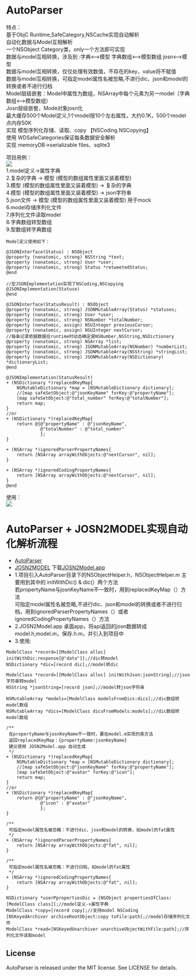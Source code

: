 # AutoParser
特点： <br>
基于ObjC Runtime,SafeCategory,NSCache实现自动解析<br>
自动化数据与Model互相解析 <br>
一个NSObject Category类，only一个方法即可实现 <br>
数据与model互相转换，涉及到 :字典<-->模型 字典数组<-->模型数组 josn<-->模型 <br>
数据与model互相转换，仅仅处理有效数值，不存在的key，value将不赋值 <br>
数据与model互相转换，可指定model属性名被忽略,不进行dic、json和model的转换或者不进行归档 <br>
Model层级嵌套：Model中属性为数组，NSArray中每个元素为另一model（字典数组<-->模型数组） <br>
Josn层级嵌套，Mode对象josn化 <br>
最大缓存500个Model定义,1个model按10个左右属性，大约0.1K，500个model点内存50K <br>
实现 模型序列化存储、读取、copy 【NSCoding NSCopying】 <br>
使用 WDSafeCategories保证每条数据安全解析 <br>
实现 memoryDB->serializable files、sqlite3

项目用例： <br>
![](/Volumes/MacintoshBD/Repository/IOS/AutoParser/AutoParser/screen002.png
)<br>
1.model定义->属性字典 <br>
2.复杂的字典 -> 模型 (模型的数组属性里面又装着模型) <br>
3.模型 (模型的数组属性里面又装着模型) -> 复杂的字典 <br>
4.模型 (模型的数组属性里面又装着模型) -> json字符串 <br>
5.json文件 -> 模型 (模型的数组属性里面又装着模型)  用于mock <br>
6.model存储序列化文件 <br>
7.序列化文件读取model <br>
8.字典数组转型数组<br>
9.型数组转字典数组<br>

```
Model定义使用如下：

@JSONInterface(Status) : NSObject
@property (nonatomic, strong) NSString *text;
@property (nonatomic, strong) User *user;
@property (nonatomic, strong) Status *retweetedStatus;
@end

//宏JSONImplementation实现了NSCoding,NSCopying
@JSONImplementation(Statuse)
@end

@JSONInterface(StatusResult) : NSObject
@property (nonatomic, strong) JSONMutableArray(Status) *statuses;
@property (nonatomic, strong) User *user;
@property (nonatomic, strong) NSNumber *totalNumber;
@property (nonatomic, assign) NSUInteger previousCursor;
@property (nonatomic, assign) NSUInteger nextCursor;
//每条记录依据数据在runtime时动态确定是NSNumber,NSString,NSDictionary
@property (nonatomic, strong) NSArray *list;
@property (nonatomic, strong) JSONMutableArray(NSNumber) *numberList;
@property (nonatomic, strong) JSONMutableArray(NSString) *stringList;
@property (nonatomic, strong) JSONMutableArray(NSDictionary) *dictionaryList;
@end

@JSONImplementation(StatusResult)
+ (NSDictionary *)replacedKeyMap{ 
    NSMutableDictionary *map = [NSMutableDictionary dictionary];
    //[map safeSetObject:@"jsonKeyName" forKey:@"propertyName"];
    [map safeSetObject:@"total_number" forKey:@"totalNumber"];
    return map;
}
//or
+ (NSDictionary *)replacedKeyMap{ 
    return @{@"propertyName" : @"jsonKeyName",
             @"totalNumber" : @"total_number"
             };
}

+ (NSArray *)ignoredParserPropertyNames{
    return [NSArray arrayWithObjects:@"nextCursor", nil];
}

+ (NSArray *)ignoredCodingPropertyNames{
    return [NSArray arrayWithObjects:@"nextCursor", nil];
}
@end
```
使用： <br>
![](/Volumes/MacintoshBD/Repository/IOS/AutoParser/AutoParser/screen003.png
)

AutoParser + JOSN2MODEL实现自动化解析流程
==========
* [AutoParser](https://github.com/LarryPage/AutoParser)
* [JOSN2MODEL](https://github.com/LarryPage/JOSN2Model)   下载<a href="http://adhoc.qiniudn.com/JOSN2Model.app.zip">JOSN2Model.app</a>
* 1.项目引入AutoParser目录下的NSObjectHelper.h，NSObjectHelper.m 主要用到其中的 initWithDic() & dic(）两个方法 <br>若propertyName与josnKeyName不一致时，用到replacedKeyMap（）方法 <br>
可指定model属性名被忽略,不进行dic、json和model的转换或者不进行归档，用到ignoredParserPropertyNames（）或者ignoredCodingPropertyNames（）方法 
* 2.JOSN2Model.app 桌面app，将api返回的josn数据转成model.h,model.m，保存.h.m，并引入到项目中
* 3.使用:
```
ModelClass *record=[[ModelClass alloc] initWithDic:response[@"data"]];//dic转model
NSDictionary *dic=[record dic];//model转dic

ModelClass *record=[[ModelClass alloc] initWithJson:jsonString];//json字符串转model
NSString *jsonString=[record json];//model转json字符串

NSMutableArray *models=[ModelClass modelsFromDics:dics];//dic数组转model数组
NSMutableArray *dics=[ModelClass dicsFromModels:models];//dic数组转model数组

/**
 在propertyName与josnKeyName不一致时，要在model.m实现的类方法
 返回replacedKeyMap：{propertyName:jsonKeyName}
 建议使用 JOSN2Model.app 自动生成
 */
+ (NSDictionary *)replacedKeyMap{ 
    NSMutableDictionary *map = [NSMutableDictionary dictionary];
    //[map safeSetObject:@"jsonKeyName" forKey:@"propertyName"];
    [map safeSetObject:@"avatar" forKey:@"icon"];
    return map;
}
//or
+ (NSDictionary *)replacedKeyMap{ 
    return @{@"propertyName" : @"jsonKeyName",
             @"icon" : @"avatar"
             };
}

/**
 可指定model属性名被忽略：不进行dic、json和model的转换，如model的fat属性
 */
+ (NSArray *)ignoredParserPropertyNames{
    return [NSArray arrayWithObjects:@"fat", nil];
}

/**
 可指定model属性名被忽略：不进行归档，如model的fat属性
 */
+ (NSArray *)ignoredCodingPropertyNames{
    return [NSArray arrayWithObjects:@"fat", nil];
}

NSDictionary *userPpropertiesDic = [NSObject propertiesOfClass:[ModelClass class]];//model定义->属性字典
ModelClass *copy=[record copy];//支持model NSCoding
[NSKeyedArchiver archiveRootObject:copy toFile:path];//model存储序列化文件
ModelClass *read=[NSKeyedUnarchiver unarchiveObjectWithFile:path];//序列化文件读取model
```

## License

AutoParser is released under the MIT license. See LICENSE for details.


